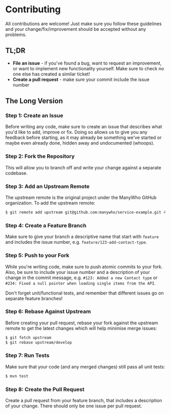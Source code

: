 Contributing
============

All contributions are welcome! Just make sure you follow these guidelines and your change/fix/improvement should be
accepted without any problems.

## TL;DR

* **File an issue** - if you've found a bug, want to request an improvement, or want to implement new functionality
yourself. Make sure to check no one else has created a similar ticket!
* **Create a pull request** - make sure your commit include the issue number

## The Long Version

### Step 1: Create an Issue

Before writing any code, make sure to create an issue that describes what you'd like to add, improve or fix. Doing so
allows us to give you any feedback before starting, as it may already be something we've started or maybe even already
done, hidden away and undocumented (whoops).

### Step 2: Fork the Repository

This will allow you to branch off and write your change against a separate codebase.

### Step 3: Add an Upstream Remote

The upstream remote is the original project under the ManyWho GitHub organization. To add the upstream remote:

```bash
$ git remote add upstream git@github.com:manywho/service-example.git # Replace the repository with the correct URL
```

### Step 4: Create a Feature Branch

Make sure to give your branch a descriptive name that start with `feature` and includes the issue number, 
e.g. `feature/123-add-contact-type`.

### Step 5: Push to your Fork

While you're writing code, make sure to push atomic commits to your fork. Also, be sure to include your issue number 
and a description of your change in the commit message, e.g. `#123: Added a new Contact type` or `#234: Fixed a null
pointer when loading single items from the API`.

Don't forget unit/functional tests, and remember that different issues go on separate feature branches!

### Step 6: Rebase Against Upstream

Before creating your pull request, rebase your fork against the upstream remote to get the latest changes which will help
minimise merge issues:

```bash
$ git fetch upstream
$ git rebase upstream/develop
```

### Step 7: Run Tests

Make sure that your code (and any merged changes) still pass all unit tests:

```bash
$ mvn test
```

### Step 8: Create the Pull Request

Create a pull request from your feature branch, that includes a description of your change. There should only be one
issue per pull request.